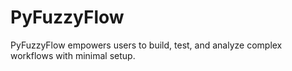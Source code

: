 # PyFuzzyFlow
PyFuzzyFlow empowers users to build, test, and analyze complex workflows with minimal setup.

